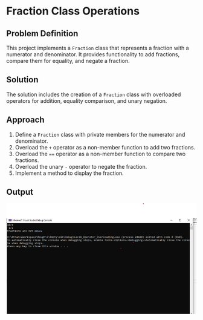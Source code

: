# Fraction Class Operations

## Problem Definition
This project implements a `Fraction` class that represents a fraction with a numerator and denominator. It provides functionality to add fractions, compare them for equality, and negate a fraction.

## Solution
The solution includes the creation of a `Fraction` class with overloaded operators for addition, equality comparison, and unary negation.

## Approach
1. Define a `Fraction` class with private members for the numerator and denominator.
2. Overload the `+` operator as a non-member function to add two fractions.
3. Overload the `==` operator as a non-member function to compare two fractions.
4. Overload the unary `-` operator to negate the fraction.
5. Implement a method to display the fraction.

## Output
![alt text](image.png)
